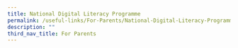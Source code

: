 ```yaml
---
title: National Digital Literacy Programme
permalink: /useful-links/For-Parents/National-Digital-Literacy-Programme/
description: ""
third_nav_title: For Parents
---
```

